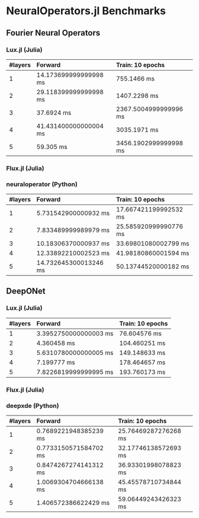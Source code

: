 # NeuralOperators.jl Benchmarks

## Fourier Neural Operators

### Lux.jl (Julia)

| #layers | Forward               | Train: 10 epochs      |
|:------- |:--------------------- |:--------------------- |
| 1       | 14.173699999999998 ms | 755.1466 ms           |
| 2       | 29.118399999999998 ms | 1407.2298 ms          |
| 3       | 37.6924 ms            | 2367.5004999999996 ms |
| 4       | 41.431400000000004 ms | 3035.1971 ms          |
| 5       | 59.305 ms             | 3456.1902999999998 ms |

### Flux.jl (Julia)

### neuraloperator (Python)

| #layers | Forward                | Train: 10 epochs       |
|:------- |:---------------------- |:---------------------- |
| 1       | 5.731542900000932  ms  | 17.667421199992532  ms |
| 2       | 7.833489999989979  ms  | 25.585920999990776  ms |
| 3       | 10.18306370000937  ms  | 33.69801080002799  ms  |
| 4       | 12.33892210002523  ms  | 41.98180860001594  ms  |
| 5       | 14.732645300013246  ms | 50.13744520000182  ms  |

## DeepONet

### Lux.jl (Julia)

| #layers | Forward               | Train: 10 epochs |
|:------- |:--------------------- |:---------------- |
| 1       | 3.3952750000000003 ms | 76.604576 ms     |
| 2       | 4.360458 ms           | 104.460251 ms    |
| 3       | 5.6310780000000005 ms | 149.148633 ms    |
| 4       | 7.199777 ms           | 178.464657 ms    |
| 5       | 7.8226819999999995 ms | 193.760173 ms    |

### Flux.jl (Julia)

### deepxde (Python)

| #layers | Forward                | Train: 10 epochs      |
|:------- |:---------------------- |:--------------------- |
| 1       | 0.7689221948385239  ms | 25.76469287276268  ms |
| 2       | 0.7733150571584702  ms | 32.17746138572693  ms |
| 3       | 0.8474267274141312  ms | 36.93301998078823  ms |
| 4       | 1.0069304704666138  ms | 45.45578710734844  ms |
| 5       | 1.406572386622429  ms  | 59.06449243426323  ms |
